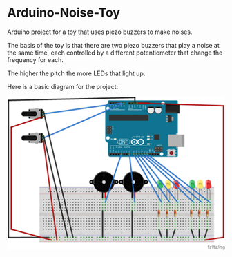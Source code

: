 # Arduino-Noise-Toy
Arduino project for a toy that uses piezo buzzers to make noises.

The basis of the toy is that there are two piezo buzzers that play a noise at the same time, each controlled by a different potentiometer that change the frequency for each.

The higher the pitch the more LEDs that light up.

Here is a basic diagram for the project:

![Alt text](/Noise-Toy-Diagram.png?raw=true "Diagram")

